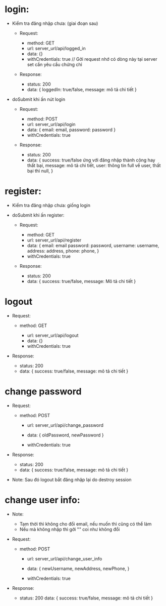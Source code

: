 # login:

- Kiểm tra đăng nhập chưa: (giai đoạn sau)

  - Request:

    - method: GET
    - url: server_url/api/logged_in
    - data: {}
    - withCredentials: true // Gởi request nhớ có dòng này tại server set cần yêu cầu chứng chỉ

  - Response:
    - status: 200
    - data: {
      loggedIn: true/false,
      message: mô tả chi tiết
      }

- doSubmit khi ấn nút login

  - Request:

    - method: POST
    - url: server_url/api/login
    - data: {
      email: email,
      password: password
      }
    - withCredentials: true

  - Response:
    - status: 200
    - data: {
      success: true/false ứng với đăng nhập thành công hay thất bại,
      message: mô tả chi tiết,
      user: thông tin full về user, thất bại thì null,
      }

# register:

- Kiểm tra đăng nhập chưa: giống login

- doSubmit khi ấn register:

  - Request:

    - method: GET
    - url: server_url/api/register
    - data: {
      email: email
      password: password,
      username: username,
      address: address,
      phone: phone,
      }
    - withCredentials: true

  - Response:
    - status: 200
    - data: {
      success: true/false,
      message: Mô tả chi tiết
      }

# logout

- Request:

  - method: GET

    - url: server_url/api/logout
    - data: {}
    - withCredentials: true

- Response:
  - status: 200
  - data: {
    success: true/false,
    message: mô tả chi tiết
    }

# change password

- Request:

  - method: POST

    - url: server_url/api/change_password
    - data: {
      oldPassword,
      newPassword
      }

    - withCredentials: true

- Response:
  - status: 200
  - data: {
    success: true/false,
    message: mô tả chi tiết
    }
- Note:
  Sau đó logout bắt đăng nhập lại do destroy session

# change user info:

- Note:

  - Tạm thời thì không cho đổi email, nếu muốn thì cũng có thể làm
  - Nếu mà không nhập thì gởi "" coi như không đổi

- Request:

  - method: POST

    - url: server_url/api/change_user_info
    - data: {
      newUsername,
      newAddress,
      newPhone,
      }

    - withCredentials: true

- Response:
  - status: 200
    data: {
    success: true/false,
    message: mô tả chi tiết
    }
